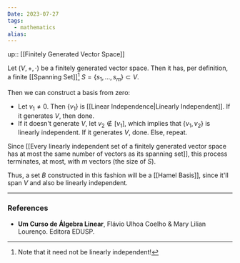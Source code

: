 ```yaml
---
Date: 2023-07-27
tags:
  - mathematics
alias: 
---
```

up:: [[Finitely Generated Vector Space]]

Let $(V, +,\cdot)$ be a finitely generated vector space. Then it has, per definition, a finite [[Spanning Set]][^1] $S = \{s_1, \dots, s_m\} \subset V$. 

Then we can construct a basis from zero:
- Let $v_1 \neq 0$. Then $\{v_1\}$ is [[Linear Independence|Linearly Independent]]. If it generates $V$, then done.
- If it doesn't generate $V$, let $v_2 \notin [v_1]$, which implies that $\{v_1, v_2\}$ is linearly independent. If it generates $V$, done. Else, repeat.

Since [[Every linearly independent set of a finitely generated vector space has at most the same number of vectors as its spanning set]], this process terminates, at most, with $m$ vectors (the size of $S$). 

Thus, a set $B$ constructed in this fashion will be a [[Hamel Basis]], since it'll span $V$ and also be linearly independent.

---
### References
- **Um Curso de Álgebra Linear**, Flávio Ulhoa Coelho & Mary Lilian Lourenço. Editora EDUSP.

[^1]: Note that it need not be linearly independent!